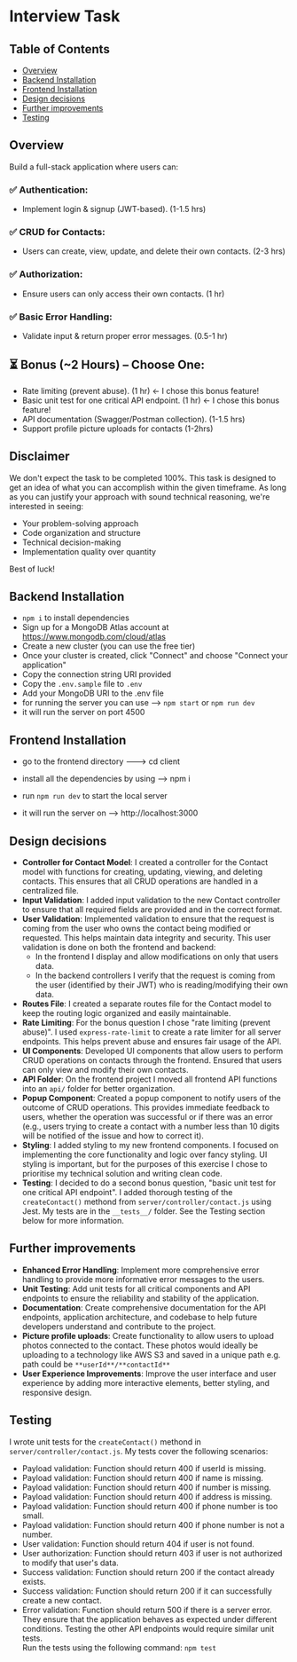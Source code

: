 # Interview Task

## Table of Contents
- [Overview](#overview)
- [Backend Installation](#backend-installation)
- [Frontend Installation](#frontend-installation)
- [Design decisions](#design-decisions)
- [Further improvements](#further-improvements)
- [Testing](#testing)


## Overview
Build a full-stack application where users can:

### :white_check_mark: Authentication: 
* Implement login & signup (JWT-based). (1-1.5 hrs)

### :white_check_mark: CRUD for Contacts:
* Users can create, view, update, and delete their own contacts. (2-3 hrs)

### :white_check_mark: Authorization: 
* Ensure users can only access their own contacts. (1 hr)

### :white_check_mark: Basic Error Handling:
* Validate input & return proper error messages. (0.5-1 hr)

## :hourglass_flowing_sand: Bonus (~2 Hours) – Choose One:
* Rate limiting (prevent abuse). (1 hr) <- I chose this bonus feature!
* Basic unit test for one critical API endpoint. (1 hr) <- I chose this bonus feature!
* API documentation (Swagger/Postman collection). (1-1.5 hrs)
* Support profile picture uploads for contacts (1-2hrs)

## Disclaimer
We don't expect the task to be completed 100%. This task is designed to get an idea of what you can accomplish within the given timeframe.
As long as you can justify your approach with sound technical reasoning, we're interested in seeing:
- Your problem-solving approach
- Code organization and structure
- Technical decision-making
- Implementation quality over quantity

Best of luck!

<!-- -------------------------------------------------------------------------------------------- -->

## Backend Installation
* `npm i` to install dependencies
* Sign up for a MongoDB Atlas account at https://www.mongodb.com/cloud/atlas
* Create a new cluster (you can use the free tier)
* Once your cluster is created, click "Connect" and choose "Connect your application"
* Copy the connection string URI provided
* Copy the `.env.sample` file to `.env`
* Add your MongoDB URI to the .env file
* for running the server you can use --> `npm start` or `npm run dev`
* it will run the server on port 4500

<!-- -------------------------------------------------------------------------------------------- -->

## Frontend Installation

* go to the frontend directory ---> cd client

* install all the dependencies by using --> npm i
* run `npm run dev` to start the local server
* it will run the server on --> http://localhost:3000

<!-- -------------------------------------------------------------------------------------------- -->


## Design decisions
- **Controller for Contact Model**: I created a controller for the Contact model with functions for creating, updating, viewing, and deleting contacts. This ensures that all CRUD operations are handled in a centralized file.
- **Input Validation**: I added input validation to the new Contact controller to ensure that all required fields are provided and in the correct format.
- **User Validation**: Implemented validation to ensure that the request is coming from the user who owns the contact being modified or requested. This helps maintain data integrity and security. This user validation is done on both the frontend and backend: 
    - In the frontend I display and allow modifications on only that users data. 
    - In the backend controllers I verify that the request is coming from the user (identified by their JWT) who is reading/modifying their own data.
- **Routes File**: I created a separate routes file for the Contact model to keep the routing logic organized and easily maintainable.
- **Rate Limiting**: For the bonus question I chose "rate limiting (prevent abuse)". I used `express-rate-limit` to create a rate limiter for all server endpoints. This helps prevent abuse and ensures fair usage of the API.
- **UI Components**: Developed UI components that allow users to perform CRUD operations on contacts through the frontend. Ensured that users can only view and modify their own contacts.
- **API Folder**: On the frontend project I moved all frontend API functions into an `api/` folder for better organization.
- **Popup Component**: Created a popup component to notify users of the outcome of CRUD operations. This provides immediate feedback to users, whether the operation was successful or if there was an error (e.g., users trying to create a contact with a number less than 10 digits will be notified of the issue and how to correct it).
- **Styling**: I added styling to my new frontend components. I focused on implementing the core functionality and logic over fancy styling. UI styling is important, but for the purposes of this exercise I chose to prioritise my technical solution and writing clean code.
- **Testing**: I decided to do a second bonus question, "basic unit test for one critical API endpoint". I added thorough testing of the `createContact()` methond from `server/controller/contact.js` using Jest. My tests are in the `__tests__/` folder. See the Testing section below for more information.


## Further improvements
- **Enhanced Error Handling**: Implement more comprehensive error handling to provide more informative error messages to the users.
- **Unit Testing**: Add unit tests for all critical components and API endpoints to ensure the reliability and stability of the application.
- **Documentation**: Create comprehensive documentation for the API endpoints, application architecture, and codebase to help future developers understand and contribute to the project.
- **Picture profile uploads**: Create functionality to allow users to upload photos connected to the contact. These photos would ideally be uploading to a technology like AWS S3 and saved in a unique path e.g. path could be `**userId**/**contactId**`
- **User Experience Improvements**: Improve the user interface and user experience by adding more interactive elements, better styling, and responsive design.


## Testing
I wrote unit tests for the `createContact()` methond in `server/controller/contact.js`. My tests cover the following scenarios:  
- Payload validation: Function should return 400 if userId is missing.
- Payload validation: Function should return 400 if name is missing.
- Payload validation: Function should return 400 if number is missing.
- Payload validation: Function should return 400 if address is missing.
- Payload validation: Function should return 400 if phone number is too small.
- Payload validation: Function should return 400 if phone number is not a number.
- User validation: Function should return 404 if user is not found. 
- User authorization: Function should return 403 if user is not authorized to modify that user's data. 
- Success validation: Function should return 200 if the contact already exists.
- Success validation: Function should return 200 if it can successfully create a new contact.
- Error validation: Function should return 500 if there is a server error.  
They ensure that the application behaves as expected under different conditions. Testing the other API endpoints would require similar unit tests.  
Run the tests using the following command:  `npm test`
